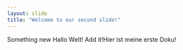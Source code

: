 ```yaml
---
layout: slide
title: "Welcome to our second slide!"
---
```

Something new
Hallo Welt! Add it!Hier ist meine erste Doku!
